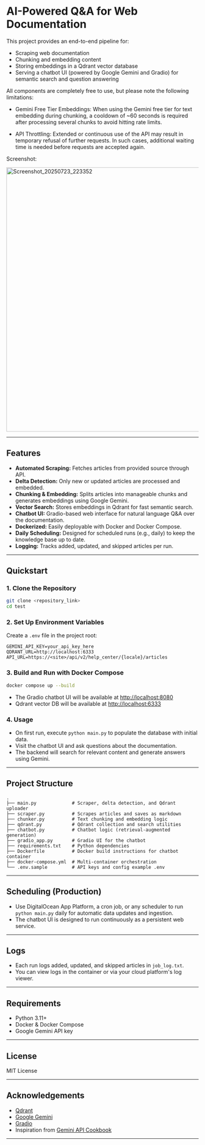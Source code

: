 # AI-Powered Q&A for Web Documentation

This project provides an end-to-end pipeline for:

- Scraping web documentation
- Chunking and embedding content
- Storing embeddings in a Qdrant vector database
- Serving a chatbot UI (powered by Google Gemini and Gradio) for semantic search and question answering

All components are completely free to use, but please note the following limitations:

- Gemini Free Tier Embeddings: When using the Gemini free tier for text embedding during chunking, a cooldown of ~60 seconds is required after processing several chunks to avoid hitting rate limits.

- API Throttling: Extended or continuous use of the API may result in temporary refusal of further requests. In such cases, additional waiting time is needed before requests are accepted again.

Screenshot:

<img width="2246" height="692" alt="Screenshot_20250723_223352" src="https://github.com/user-attachments/assets/e29e98f0-ddb6-4224-9b9b-72f700bef34a" />

---

## Features

- **Automated Scraping:** Fetches articles from provided source through API.
- **Delta Detection:** Only new or updated articles are processed and embedded.
- **Chunking & Embedding:** Splits articles into manageable chunks and generates embeddings using Google Gemini.
- **Vector Search:** Stores embeddings in Qdrant for fast semantic search.
- **Chatbot UI:** Gradio-based web interface for natural language Q&A over the documentation.
- **Dockerized:** Easily deployable with Docker and Docker Compose.
- **Daily Scheduling:** Designed for scheduled runs (e.g., daily) to keep the knowledge base up to date.
- **Logging:** Tracks added, updated, and skipped articles per run.

---

## Quickstart

### 1. Clone the Repository

```bash
git clone <repository_link>
cd test
```

### 2. Set Up Environment Variables

Create a `.env` file in the project root:

```
GEMINI_API_KEY=your_api_key_here
QDRANT_URL=http://localhost:6333
API_URL=https://<site>/api/v2/help_center/{locale}/articles
```

### 3. Build and Run with Docker Compose

```bash
docker compose up --build
```

- The Gradio chatbot UI will be available at [http://localhost:8080](http://localhost:8080)
- Qdrant vector DB will be available at [http://localhost:6333](http://localhost:6333)

### 4. Usage

- On first run, execute `python main.py` to populate the database with initial data.
- Visit the chatbot UI and ask questions about the documentation.
- The backend will search for relevant content and generate answers using Gemini.

---

## Project Structure

```
.
├── main.py             # Scraper, delta detection, and Qdrant uploader
├── scraper.py          # Scrapes articles and saves as markdown
├── chunker.py          # Text chunking and embedding logic
├── qdrant.py           # Qdrant collection and search utilities
├── chatbot.py          # Chatbot logic (retrieval-augmented generation)
├── gradio_app.py       # Gradio UI for the chatbot
├── requirements.txt    # Python dependencies
├── Dockerfile          # Docker build instructions for chatbot container
├── docker-compose.yml  # Multi-container orchestration
└── .env.sample         # API keys and config example .env
```

---

## Scheduling (Production)

- Use DigitalOcean App Platform, a cron job, or any scheduler to run `python main.py` daily for automatic data updates and ingestion.
- The chatbot UI is designed to run continuously as a persistent web service.

---

## Logs

- Each run logs added, updated, and skipped articles in `job_log.txt`.
- You can view logs in the container or via your cloud platform's log viewer.

---

## Requirements

- Python 3.11+
- Docker & Docker Compose
- Google Gemini API key

---

## License

MIT License

---

## Acknowledgements

- [Qdrant](https://qdrant.tech/)
- [Google Gemini](https://ai.google.dev/)
- [Gradio](https://gradio.app/)
- Inspiration from [Gemini API Cookbook](https://github.com/google-gemini/cookbook/blob/main/examples/qdrant/Movie_Recommendation.ipynb)
---
